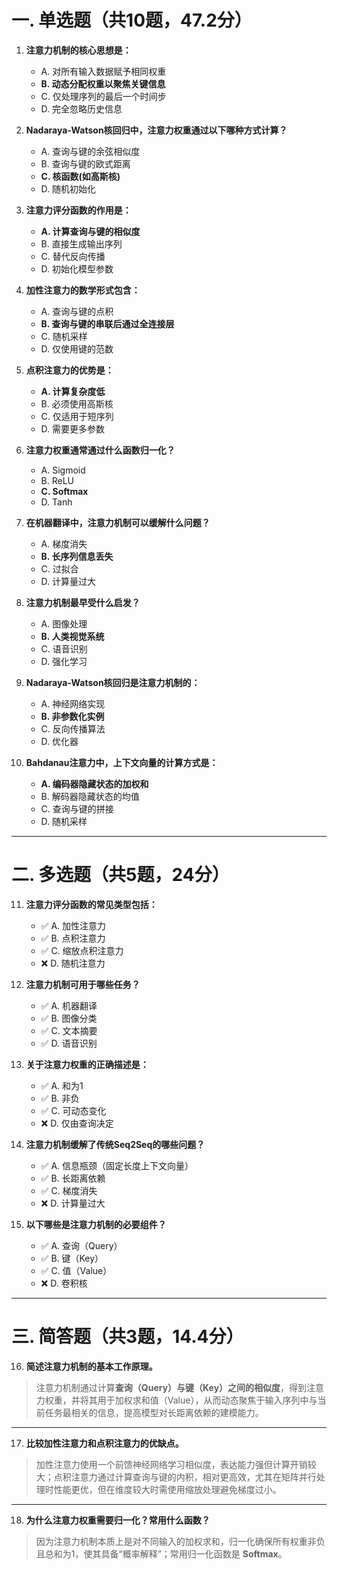 

# 一. 单选题（共10题，47.2分）

1. **注意力机制的核心思想是：**

   * A. 对所有输入数据赋予相同权重
   * **B. 动态分配权重以聚焦关键信息**
   * C. 仅处理序列的最后一个时间步
   * D. 完全忽略历史信息

2. **Nadaraya-Watson核回归中，注意力权重通过以下哪种方式计算？**

   * A. 查询与键的余弦相似度
   * B. 查询与键的欧式距离
   * **C. 核函数(如高斯核)**
   * D. 随机初始化

3. **注意力评分函数的作用是：**

   * **A. 计算查询与键的相似度**
   * B. 直接生成输出序列
   * C. 替代反向传播
   * D. 初始化模型参数

4. **加性注意力的数学形式包含：**

   * A. 查询与键的点积
   * **B. 查询与键的串联后通过全连接层**
   * C. 随机采样
   * D. 仅使用键的范数

5. **点积注意力的优势是：**

   * **A. 计算复杂度低**
   * B. 必须使用高斯核
   * C. 仅适用于短序列
   * D. 需要更多参数

6. **注意力权重通常通过什么函数归一化？**

   * A. Sigmoid
   * B. ReLU
   * **C. Softmax**
   * D. Tanh

7. **在机器翻译中，注意力机制可以缓解什么问题？**

   * A. 梯度消失
   * **B. 长序列信息丢失**
   * C. 过拟合
   * D. 计算量过大

8. **注意力机制最早受什么启发？**

   * A. 图像处理
   * **B. 人类视觉系统**
   * C. 语音识别
   * D. 强化学习

9. **Nadaraya-Watson核回归是注意力机制的：**

   * A. 神经网络实现
   * **B. 非参数化实例**
   * C. 反向传播算法
   * D. 优化器

10. **Bahdanau注意力中，上下文向量的计算方式是：**

    * **A. 编码器隐藏状态的加权和**
    * B. 解码器隐藏状态的均值
    * C. 查询与键的拼接
    * D. 随机采样

---

# 二. 多选题（共5题，24分）

11. **注意力评分函数的常见类型包括：**

    * ✅ A. 加性注意力
    * ✅ B. 点积注意力
    * ✅ C. 缩放点积注意力
    * ❌ D. 随机注意力

12. **注意力机制可用于哪些任务？**

    * ✅ A. 机器翻译
    * ✅ B. 图像分类
    * ✅ C. 文本摘要
    * ✅ D. 语音识别

13. **关于注意力权重的正确描述是：**

    * ✅ A. 和为1
    * ✅ B. 非负
    * ✅ C. 可动态变化
    * ❌ D. 仅由查询决定

14. **注意力机制缓解了传统Seq2Seq的哪些问题？**

    * ✅ A. 信息瓶颈（固定长度上下文向量）
    * ✅ B. 长距离依赖
    * ✅ C. 梯度消失
    * ❌ D. 计算量过大

15. **以下哪些是注意力机制的必要组件？**

    * ✅ A. 查询（Query）
    * ✅ B. 键（Key）
    * ✅ C. 值（Value）
    * ❌ D. 卷积核

---

# 三. 简答题（共3题，14.4分）

16. **简述注意力机制的基本工作原理。**

> 注意力机制通过计算**查询（Query）与键（Key）之间的相似度**，得到注意力权重，并将其用于加权求和值（Value），从而动态聚焦于输入序列中与当前任务最相关的信息，提高模型对长距离依赖的建模能力。

---

17. **比较加性注意力和点积注意力的优缺点。**

> 加性注意力使用一个前馈神经网络学习相似度，表达能力强但计算开销较大；点积注意力通过计算查询与键的内积，相对更高效，尤其在矩阵并行处理时性能更优，但在维度较大时需使用缩放处理避免梯度过小。

---

18. **为什么注意力权重需要归一化？常用什么函数？**

> 因为注意力机制本质上是对不同输入的加权求和，归一化确保所有权重非负且总和为1，使其具备“概率解释”；常用归一化函数是 **Softmax**。


